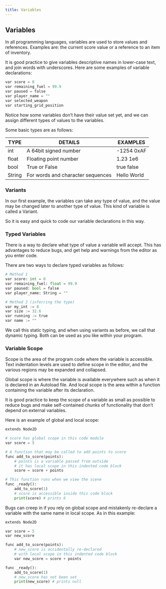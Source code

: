 ```yaml
---
title: Variables
---
```


## Variables

In all programming languages, variables are used to store values and references. Examples are: the current score value or a reference to an item of inventory.

It is good practice to give variables descriptive names in lower-case text, and join words with underscores. Here are some examples of variable declarations:

```py
var score = 0
var remaining_fuel = 99.9
var paused = false
var player_name = ""
var selected_weapon
var starting_grid_position
```

Notice how some variables don’t have their value set yet, and we can assign different types of values to the variables.

Some basic types are as follows:

|  TYPE   |  DETAILS                           |  EXAMPLES    |
|---------|------------------------------------|--------------|
|  int    |  A 64bit signed number             |  -1254 0xAF  |
|  float  |  Floating point number             |  1.23 1e6    |
|  bool   |  True or False                     |  true false  |
|  String |  For words and character sequences |  Hello World |

### Variants

In our first example, the variables can take any type of value, and the value may be changed later to another type of value. This kind of variable is called a Variant.

So it is easy and quick to code our variable declarations in this way.

### Typed Variables

There is a way to declare what type of value a variable will accept. This has advantages to reduce bugs, and get help and warnings from the editor as you enter code.

There are two ways to declare typed variables as follows:

```py
# Method 1
var score: int = 0
var remaining_fuel: float = 99.9
var paused: bool = false
var player_name: String = ""

# Method 2 (inferring the type)
var my_int := 8
var size := 32.6
var running := true
var name := ""
```

We call this static typing, and when using variants as before, we call that dynamic typing. Both can be used as you like within your program.

### Variable Scope

Scope is the area of the program code where the variable is accessible. Text indentation levels are used to define scope in the editor, and the various regions may be expanded and collapsed.

Global scope is where the variable is available everywhere such as when it is declared in an Autoload file. And local scope is the area within a function containing the variable after its declaration.

It is good practice to keep the scope of a variable as small as possible to reduce bugs and make self-contained chunks of functionality that don’t depend on external variables.

Here is an example of global and local scope:

```py
extends Node2D

# score has global scope in this code module
var score = 5

# A function that may be called to add points to score
func add_to_score(points):
	# points is a variable passed from outside
	# it has local scope in this indented code block
	score = score + points

# This function runs when we view the scene
func _ready():
	add_to_score(1)
	# score is accessible inside this code block
	print(score) # prints 6
```

Bugs can creep in if you rely on global scope and mistakenly re-declare a variable with the same name in local scope. As in this example:

```py
extends Node2D

var score = 5
var new_score

func add_to_score(points):
	# new_score is accidentally re-declared
	# with local scope in this indented code block
	var new_score = score + points

func _ready():
	add_to_score(1)
	# new_score has not been set
	print(new_score) # prints null
```